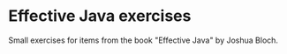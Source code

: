 # Effective Java exercises

Small exercises for items from the book "Effective Java" by Joshua Bloch. 
